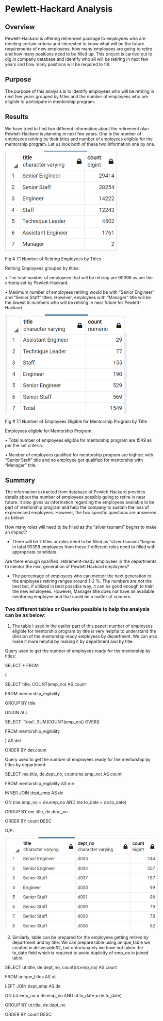 # Pewlett-Hackard Analysis

## Overview 
Pewlett-Hackard is offering retirement package to employees who are meeting certain criteria and interested to know what will be the future requirements of new employees, how many employees are going to retire and how many positions need to be filled up. This project is carried out to dig in company database and identify who all will be retiring in next few years and how many positions will be required to fill.
## Purpose
The purpose of this analysis is to identify employees who will be retiring in next few years grouped by titles and the number of employees who are eligible to participate in mentorship program. 

## Results

We have tried to find two different information about the retirement plan Pewlett-Hackard is planning in next few years. One is the number of employees retiring by their titles and number of employees eligible for the mentorship program. Let us look both of these two information one by one.

![](SS/ME_SS2.png)
 
Fig # 7.1 Number of Retiring Employees by Titles

Retiring Employees grouped by titles:

•	The total number of employees that will be retiring are 90398 as per the criteria set by Pewlett-Hackard.

•	Maximum number of employees retiring would be with “Senior Engineer” and “Senior Staff” titles. However, employees with “Manager” title will be the lowest in numbers who will be retiring in near future for Pewlett-Hackard.

![](SS/ME_SS1.png)

Fig # 7.1 Number of Employees Eligible for Mentorship Program by Title

Employees eligible for Mentorship Program:

•	Total number of employees eligible for mentorship program are 1549 as per the set criteria.

•	Number of employees qualified for mentorship program are highest with “Senior Staff” title and no employee got qualified for mentorship with “Manager” title. 

## Summary
The information extracted from database of Pewlett Hackard provides details about the number of employees possibly going to retire in near future. It also gives us information regarding the employees available to be part of mentorship program and help the company to sustain the loss of experienced employees. However, the two specific questions are answered as below:

How many roles will need to be filled as the "silver tsunami" begins to make an impact?

-	There will be 7 titles or roles need to be filled as “silver tsunami “begins. In total 90398 employees from these 7 different roles need to filled with appropriate candidate. 

Are there enough qualified, retirement-ready employees in the departments to mentor the next generation of Pewlett Hackard employees?

-	The percentage of employees who can mentor the next generation to the employees retiring ranges around 1-2 %. The numbers are not the best but, if utilized in best possible way, it can be good enough to train the new employees. However, Manager title does not have an available mentoring employee and that could be a matter of concern. 

### Two different tables or Queries possible to help the analysis can be as below:

1.	The table I used in the earlier part of this paper; number of employees eligible for mentorship program by title is very helpful to understand the division of the mentorship ready employees by department. We can also make it more helpful by making it by department and by title. 

Query used to get the number of employees ready for the mentorship by titles:


 
SELECT * FROM 

(

SELECT title, COUNT(emp_no) AS count  

FROM mentorship_eigibility

GROUP BY title 

UNION ALL

SELECT 'Total', SUM(COUNT(emp_no))  OVER() 

FROM mentorship_eigibility

) AS det

ORDER BY det.count



Query used to get the number of employees ready for the mentorship by titles by department:


SELECT me.title, de.dept_no, count(me.emp_no) AS count

FROM mentorship_eigibility AS me

INNER JOIN dept_emp AS de

ON (me.emp_no = de.emp_no AND me.to_date = de.to_date)

GROUP BY me.title, de.dept_no

ORDER BY count DESC



O/P:

![](SS/ME_SS3.png)
 

2.	Similarly, table can be prepared for the employees getting retired by department and by title. 
We can prepare table using unique_table we created in deliverable#2, but unfortunately we have not taken the to_date field which is required to avoid duplicity of emp_no in joined table. 



SELECT ut.title, de.dept_no, count(ut.emp_no) AS count

FROM unique_titles AS ut 

LEFT JOIN dept_emp AS de

ON (ut.emp_no = de.emp_no  AND ut.to_date = de.to_date)

GROUP BY ut.title, de.dept_no

ORDER BY count DESC



